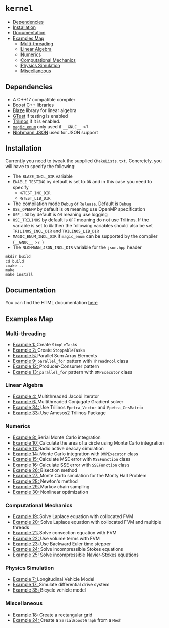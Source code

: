 # ```kernel```

* [Dependencies](#dependencies)
* [Installation](#nstallation)
* [Documentation](#documentation)
* [Examples Map](#examples_map)
    * [Multi-threading](#multi_threading)
    * [Linear Algebra](#linear_algebra)
    * [Numerics](#numerics)
	* [Computational Mechanics](#computational_mechanics)
    * [Physics Simulation](#physics_simulation)
    * [Miscellaneous](#miscellaneous)


## <a name="dependencies"></a> Dependencies

- A C++17 compatible compiler
- <a href="https://www.boost.org/">Boost C++</a> libraries
- <a href="https://bitbucket.org/blaze-lib/blaze/wiki/browse/">Blaze</a> library for linear algebra
- <a href="https://github.com/google/googletest">GTest</a> if testing is enabled
- <a href="https://github.com/trilinos/Trilinos">Trilinos</a> if it is enabled.
- <a href="https://github.com/Neargye/magic_enum">```magic_enum```</a> only used if ```__GNUC__ >7 ```
- <a href="https://github.com/nlohmann/json">Nlohmann JSON</a> used for JSON support

## <a name="nstallation"></a> Installation

Currently you need to tweak the supplied ```CMakeLists.txt```. Concretely, you will have to
specify the following:

- The ```BLAZE_INCL_DIR``` variable
- ```ENABLE_TESTING``` by default is set to ```ON``` and in this case you need to specify
    - ```GTEST_INC_DIR```
    - ```GTEST_LIB_DIR```
- The compilation mode ```Debug``` or ```Release```. Default is ```Debug```
- ```USE_OPENMP``` by default is ```ON``` meaning use OpenMP specification
- ```USE_LOG``` by default is ```ON``` meaning use logging
- ```USE_TRILINOS``` by default is ```OFF``` meaning do not use Trilinos. If the variable is set to ```ON``` then the following
variables should also be set ```TRILINOS_INCL_DIR``` and ```TRILINOS_LIB_DIR```
- ```MAGIC_ENUM_INCL_DIR``` if ```magic_enum``` can be supported by the compiler (```__GNUC__ >7 ```)
- The ```NLOHMANN_JSON_INCL_DIR``` variable for the ```json.hpp``` header

```
mkdir build
cd build
cmake ..
make
make install
```

## <a name="documentation"></a> Documentation

You can find the HTML documentation <a href="https://pockerman.github.io/cubic_engine_doc/">here</a>


## <a name="examples_map"></a> Examples Map

### <a name="multi_threading"></a> Multi-threading

- <a href="examples/example_1/doc/exe.md">Example 1: </a> Create ```SimpleTask```s
- <a href="examples/example_2/doc/exe.md">Example 2: </a> Create  ```StoppableTask```s
- <a href="examples/example_5/doc/exe.md">Example 5: </a> Parallel Sum Array Elements
- <a href="examples/example_9">Example 9: </a> ```parallel_for``` pattern with ```ThreadPool``` class
- <a href="examples/example_12">Example 12: </a> Producer-Consumer pattern
- <a href="examples/example_13">Example 13: </a> ```parallel_for``` pattern with ```OMPExecutor``` class

### <a name="linear_algebra"></a> Linear Algebra

- <a href="examples/example_4/doc/exe.md">Example 4: </a> Multithreaded Jacobi Iterator
- <a href="examples/example_6">Example 6: </a> Multithreaded Conjugate Gradient solver
- <a href="examples/example_34/exe.ipynb">Example 34: </a> Use Trilinos ```Epetra_Vector``` and ```Epetra_CrsMatrix```
- <a href="examples/example_33/exe.ipynb">Example 33: </a> Use Amesos2 Trilinos Package


### <a name="numerics"></a> Numerics

- <a href="examples/example_8">Example 8: </a> Serial Monte Carlo integration
- <a href="examples/example_10">Example 10: </a> Calculate the area of a circle using Monte Carlo integration
- <a href="examples/example_11">Example 11: </a> Radio active deacay simulation
- <a href="examples/example_14">Example 14: </a> Monte Carlo integration with ```OMPExecutor``` class
- <a href="examples/example_15/doc/exe.md">Example 15: </a> Calculate MSE error with ```MSEFunction``` class
- <a href="examples/example_16/doc/exe.md">Example 16: </a> Calculate SSE error with ```SSEFunction``` class
- <a href="examples/example_26/doc/exe.md">Example 26: </a> Bisection method
- <a href="examples/example_27/doc/exe.md">Example 27: </a> Monte Carlo simulation for the Monty Hall Problem
- <a href="examples/example_28/doc/exe.md">Example 28: </a> Newton's method
- <a href="examples/example_29/doc/exe.md">Example 29: </a> Markov chain sampling
- <a href="examples/example_30/doc/exe.ipynb">Example 30: </a> Nonlinear optimization


### <a name="computational_mechanics"></a> Computational Mechanics
- <a href="examples/example_19/doc/exe.md">Example 19: </a>Solve Laplace equation with collocated  FVM
- <a href="examples/example_20/doc/exe.md">Example 20: </a>Solve Laplace equation with collocated  FVM and multiple threads
- <a href="examples/example_21/doc/exe.md">Example 21: </a>Solve convection equation with FVM
- <a href="examples/example_22/doc/exe.md">Example 22: </a>Use volume terms with FVM
- <a href="examples/example_23/doc/exe.md">Example 23: </a>Use Backward Euler time stepper
- <a href="#">Example 24: </a>Solve incompressible Stokes equations
- <a href="#">Example 25: </a>Solve incompressible Navier-Stokes equations


### <a name="physics_simulation"></a> Physics Simulation
- <a href="#">Example 7: </a> Longitudinal Vehicle Model
- <a href="examples/example_17/doc/exe.md">Example 17: </a>Simulate differential drive system
- <a href="examples/example_35/doc/exe.ipynb">Example 35: </a> Bicycle vehicle model


### <a name="miscellaneous"></a> Miscellaneous

- <a href="examples/example_18/doc/exe.md">Example 18: </a> Create a rectangular grid
- <a href="examples/example_24/doc/exe.md">Example 24: </a> Create a ```SerialBoostGraph``` from a ```Mesh``` 
